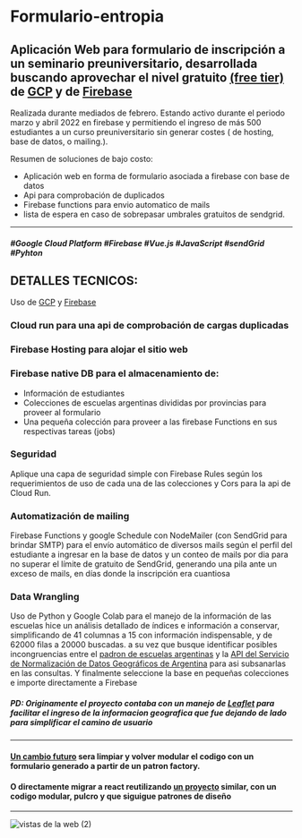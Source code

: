 # Formulario-entropia

## Aplicación Web para formulario de inscripción a un seminario preuniversitario, desarrollada buscando aprovechar el nivel gratuito [(free tier)](https://cloud.google.com/free) de [GCP](cloud.google.com/) y de [Firebase](https://firebase.google.com/) 

Realizada durante mediados de febrero.
Estando activo durante el periodo marzo y abril 2022 en firebase y permitiendo el ingreso de más 500 estudiantes a un curso preuniversitario sin generar costes ( de hosting, base de datos, o mailing.).

Resumen de soluciones de bajo costo:
- Aplicación web en forma de formulario asociada a firebase con base de datos
- Api para comprobación de duplicados 
- Firebase functions para envio automatico de mails
- lista de espera en caso de sobrepasar umbrales gratuitos de sendgrid.
 ---
##### #Google Cloud Platform #Firebase #Vue.js #JavaScript #sendGrid #Pyhton

## DETALLES TECNICOS:

Uso de [GCP](cloud.google.com/) y [Firebase](https://firebase.google.com/)

### Cloud run para una api de comprobación de cargas duplicadas 

### Firebase Hosting para alojar el sitio web

### Firebase native DB para el almacenamiento de:
- Información de estudiantes
- Colecciones de escuelas argentinas divididas por provincias para proveer al formulario
- Una pequeña colección para proveer a las firebase Functions en sus respectivas tareas (jobs)

### Seguridad
Aplique una capa de seguridad simple con Firebase Rules según los requerimientos de uso de cada una de las colecciones y Cors para la api de Cloud Run.


### Automatización de mailing

Firebase Functions y google Schedule con NodeMailer (con SendGrid para brindar SMTP)
para el envío automático de diversos mails según el perfil del estudiante a ingresar en la base de datos 
y un conteo de mails por dia para no superar el límite de gratuito de SendGrid, generando una pila ante un exceso de mails, en días donde la inscripción era cuantiosa


### Data Wrangling

Uso de Python y Google Colab para el manejo de la información de las escuelas hice un análisis detallado de índices e información a conservar, simplificando de 41 columnas a 15 con información indispensable, y de 62000 filas a 20000 buscadas. a su vez que busque identificar posibles incongruencias entre el [padron de escuelas argentinas](https://datos.gob.ar/ar/dataset/educacion-padron-oficial-establecimientos-educativos) y la [API del Servicio de Normalización de Datos Geográficos de Argentina](https://datosgobar.github.io/georef-ar-api/) para asi subsanarlas en las consultas.
Y finalmente seleccione la base en pequeñas colecciones e importe directamente a Firebase 

##### PD: Originamente el proyecto contaba con un manejo de [Leaflet](https://leafletjs.com) para facilitar el ingreso de la informacion geografica que fue dejando de lado para simplificar el camino de usuario

---
#### [Un cambio futuro](https://github.com/santitfg/vue-form-factory) sera limpiar y volver modular el codigo con un formulario generado a partir de un patron factory.
#### O directamente migrar a react reutilizando [un proyecto](https://github.com/santitfg/proyecto-gajo) similar, con un codigo modular, pulcro y que siguigue patrones de diseño

----

![vistas de la web (2)](https://user-images.githubusercontent.com/88756407/166302675-fbb0d039-8528-437d-a327-33db3fcfaae6.jpg)
